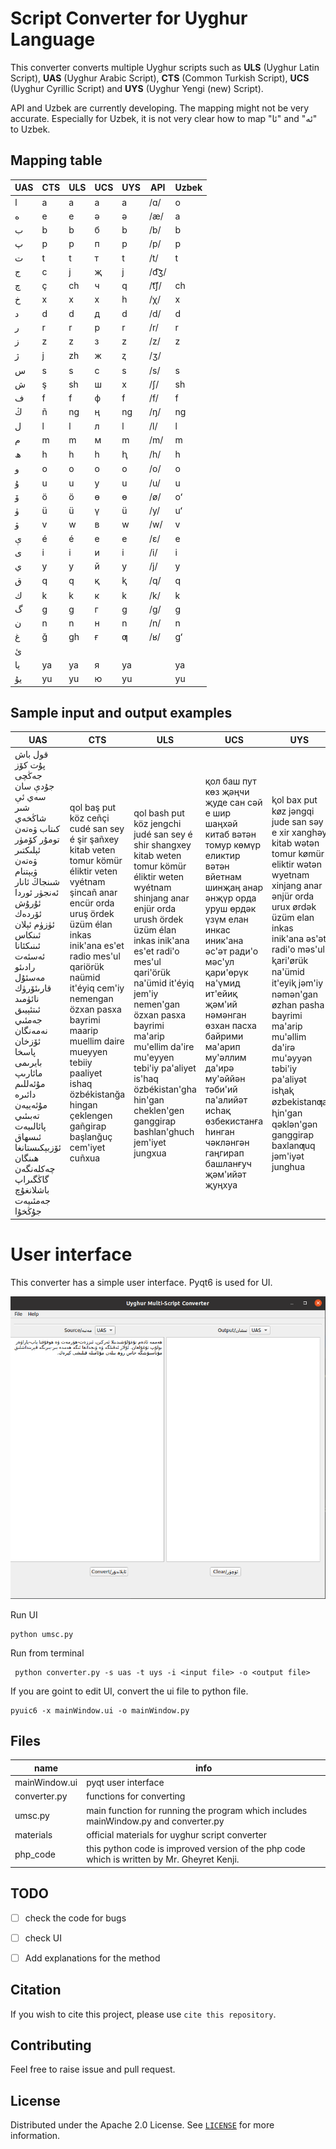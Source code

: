 # Script Converter for Uyghur Language
This converter converts multiple Uyghur scripts such as **ULS** (Uyghur Latin Script), **UAS** (Uyghur Arabic Script), 
**CTS** (Common Turkish Script), **UCS** (Uyghur Cyrillic Script) and **UYS** (Uyghur Yengi (new) Script).


API and Uzbek are currently developing. The mapping might not be very accurate. Especially for Uzbek,
it is not very clear how to map "ئا" and "ئە" to Uzbek.


## Mapping table
| UAS | CTS | ULS| UCS|UYS| API | Uzbek |
|-----|----| ---- | --- | -- |----|---|
| ا   | a  | a    | а   |a |  /ɑ/ | o |
| ە   | e  | e    | ә   |ə |  /æ/ | a |
| ب   | b  | b    | б   |b |  /b/ | b |
| پ   | p  | p    | п   |p |   /p/ | p | 
| ت   | t  | t    | т   |t | /t/ | t |
| ج   | c  | j    | җ   |j | /d͡ʒ/ |   |
| چ   | ç  | ch   | ч   |q |  /t͡ʃ/ | ch |
| خ   | x  | x    | х   |h | /χ/ | x |
| د   | d  | d    | д   |d |  /d/ | d |
| ر   | r  | r    | р   |r |  /r/ | r |
| ز   | z  | z    | з   |z |  /z/ | z |
| ژ   | j  | zh   | ж   |ⱬ | /ʒ/ |   |
| س   | s  | s    | с   |s |  /s/ | s |
| ش   | ş  | sh   | ш   |x |  /ʃ/ | sh |
| ف   | f  | f    | ф   |f |  /f/ | f |
| ڭ   | ñ  | ng   | ң   |ng | /ŋ/ | ng |
| ل   | l  | l    | л   |l |  /l/ | l |
| م   | m  | m    | м   |m |  /m/ | m |
| ھ   | h  | h    | һ   |ⱨ |  /h/ | h |
| و   | o  | o    | о   |o |  /o/ | o |
| ۇ   | u  | u    | у   |u |   /u/ | u |
| ۆ   | ö  | ö    | ө   |ɵ |  /ø/ | oʻ |
| ۈ   | ü  | ü    | ү   |ü |  /y/ | uʻ |
| ۋ   | v  | w    | в   |w |  /w/ | v |
| ې   | é  | é    | е   |e | /ɛ/ | e |
| ى   | i  | i    | и   |i | /i/ | i |
| ي   | y  | y    | й   |y | /j/ | y |
| ق   | q  | q    | қ   |ⱪ | /q/ | q |
| ك   | k  | k    | к   |k |  /k/ | k |
| گ   | g  | g    | г   |g | /ɡ/| g |
| ن   | n  | n    | н   |n |   /n/ | n |
| غ   | ğ  | gh   | ғ   |ƣ | /ʁ/ | gʻ |
| ئ   |    |      |     | |    |   |
| يا  | ya | ya   | я   |ya |    | ya |
| يۇ  | yu | yu   | ю   |yu |    | yu |

## Sample input and output examples

|UAS|CTS|ULS|UCS| UYS                                                                                                                                                                                                                                                                                                                                                                         |
|-------- | ------ | ---- | -----|-----------------------------------------------------------------------------------------------------------------------------------------------------------------------------------------------------------------------------------------------------------------------------------------------------------------------------------------------------------------------------|
قول باش پۇت كۆز جەڭچى جۇدې سان سەي ئې شىر شاڭخەي كىتاب ۋەتەن تومۇر  كۆمۈر ئېلىكتىر ۋەتەن ۋيېتنام شىنجاڭ ئانار ئەنجۈر ئوردا ئۇرۇش  ئۆردەك ئۈزۈم ئېلان ئىنكاس ئىنىكئانا ئەسئەت رادىئو مەسئۇل قارىئۆرۈك نائۈمىد  ئىتئېيىق جەمئىي نەمەنگان ئۆزخان پاسخا بايرىمى مائارىپ مۇئەللىم دائىرە مۇئەييەن تەبىئىي پائالىيەت ئىسھاق ئۆزبېكىستانغا ھىنگان چەكلەنگەن گاڭگىراپ باشلانغۇچ جەمئىيەت جۇڭخۇا| qol baş put köz ceñçi cudé san sey é şir şañxey kitab veten tomur  kömür éliktir veten vyétnam şincañ anar encür orda uruş  ördek üzüm élan inkas inik'ana es'et radio mes'ul qariörük naümid  it'éyiq cem'iy nemengan özxan pasxa bayrimi maarip muellim daire mueyyen tebiiy paaliyet ishaq özbékistanğa hingan çeklengen gañgirap başlanğuç cem'iyet cuñxua|qol bash put köz jengchi judé san sey é shir shangxey kitab weten tomur kömür éliktir weten wyétnam shinjang anar enjür orda urush ördek üzüm élan inkas inik'ana es'et radi'o mes'ul qari'örük na'ümid it'éyiq jem'iy nemen'gan özxan pasxa bayrimi ma'arip mu'ellim da'ire mu'eyyen tebi'iy pa'aliyet is'haq özbékistan'gha hin'gan cheklen'gen ganggirap bashlan'ghuch jem'iyet jungxua |қол баш пут көз җәңчи җуде сан сәй е шир шаңхәй китаб вәтән томур көмүр еликтир вәтән вйетнам шинҗаң анар әнҗүр орда уруш өрдәк үзүм елан инкас иник'ана әс'әт ради'о мәс'ул қари'өрүк на'үмид ит'ейиқ җәм'ий нәмәнган өзхан пасха байрими ма'арип му'әллим да'ирә му'әййән тәби'ий па'алийәт исһақ өзбекистанға һинган чәкләнгән гаңгирап башланғуч җәм'ийәт җуңхуа|ⱪol bax put køz jəngqi jude san səy e xir xanghəy kitab wətən tomur kømür eliktir wətən wyetnam xinjang anar ənjür orda urux ørdək üzüm elan inkas inik'ana əs'ət radi'o məs'ul ⱪari'ørük na'ümid it'eyiⱪ jəm'iy nəmən'gan øzhan pasha bayrimi ma'arip mu'əllim da'irə mu'əyyən təbi'iy pa'aliyət isⱨaⱪ øzbekistanƣa ⱨin'gan qəklən'gən ganggirap baxlanƣuq jəm'iyət junghua |

# User interface

This converter has a simple user interface. Pyqt6 is used for UI.

![user interface](data/ui.png)

Run UI
``` 
python umsc.py
```

Run from terminal
```
 python converter.py -s uas -t uys -i <input file> -o <output file>
```

If you are goint to edit UI, convert the ui file to python file.
```        
pyuic6 -x mainWindow.ui -o mainWindow.py
```

## Files
name | info
-----|----
mainWindow.ui | pyqt user interface
converter.py | functions for converting
umsc.py | main function for running the program which includes mainWindow.py and converter.py
materials | official materials for uyghur script converter
php_code  | this python code is improved version of the php code which is written by Mr. Gheyret Kenji.

## TODO

- [ ] check the code for bugs
- [ ] check UI
- [ ] Add explanations for the method


## Citation

If you wish to cite this project, please use `cite this repository`. 

## Contributing
Feel free to raise issue and pull request.

## License
Distributed under the Apache 2.0 License. See [`LICENSE`](LICENSE) for more information.
